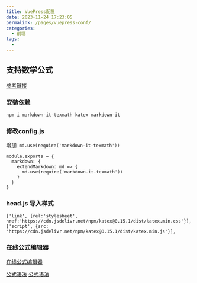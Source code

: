 ```yaml
---
title: VuePress配置
date: 2023-11-24 17:23:05
permalink: /pages/vuepress-conf/
categories:
  - 前端
tags:
  - 
---
```


## 支持数学公式

[参考链接](http://reboot.fun/frontend/vue/)

### 安装依赖
```BASH
npm i markdown-it-texmath katex markdown-it 

```

### 修改config.js
增加` md.use(require('markdown-it-texmath'))`
```JS
module.exports = {
  markdown: {
    extendMarkdown: md => {
      md.use(require('markdown-it-texmath'))
    }
  }
}
```

### head.js 导入样式

```JS
['link', {rel:'stylesheet', href:'https://cdn.jsdelivr.net/npm/katex@0.15.1/dist/katex.min.css'}],
['script', {src: 'https://cdn.jsdelivr.net/npm/katex@0.15.1/dist/katex.min.js'}],
```

### 在线公式编辑器

[在线公式编辑器](https://www.2weima.com/gongshi.html)

[公式语法](https://blog.csdn.net/weixin_42782150/article/details/104878759)
[公式语法](https://geek-docs.com/markdown/markdown-tutorial/markdown-mathematical-formula.html)